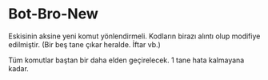 # Bot-Bro-New
Eskisinin aksine yeni komut yönlendirmeli.
Kodların birazı alıntı olup modifiye edilmiştir. (Bir beş tane çıkar heralde. İftar vb.)

Tüm komutlar baştan bir daha elden geçirelecek. 1 tane hata kalmayana kadar.

